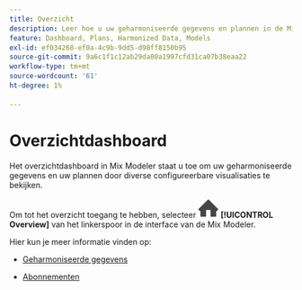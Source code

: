 ```yaml
---
title: Overzicht
description: Leer hoe u uw geharmoniseerde gegevens en plannen in de Mix Modeler kunt bekijken.
feature: Dashboard, Plans, Harmonized Data, Models
exl-id: ef034268-ef0a-4c9b-9dd5-d98ff8150b95
source-git-commit: 9a6c1f1c12ab29da80a1997cfd31ca07b38eaa22
workflow-type: tm+mt
source-wordcount: '61'
ht-degree: 1%

---
```


# Overzichtdashboard


Het overzichtdashboard in Mix Modeler staat u toe om uw geharmoniseerde gegevens en uw plannen door diverse configureerbare visualisaties te bekijken.

Om tot het overzicht toegang te hebben, selecteer ![ Huis ](/help/assets/icons/Home.svg) **[!UICONTROL Overview]** van het linkerspoor in de interface van de Mix Modeler.

Hier kun je meer informatie vinden op:

* [Geharmoniseerde gegevens](harmonized-data.md)

* [Abonnementen](plans.md)

